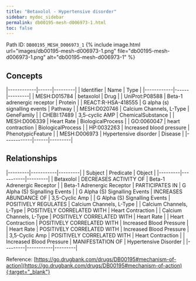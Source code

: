```yaml
---
title: "Betaxolol - Hypertensive disorder"
sidebar: mydoc_sidebar
permalink: db00195-mesh-d006973-1.html
toc: false 
---
```



Path ID: `DB00195_MESH_D006973_1`
{% include image.html url="images/db00195-mesh-d006973-1.png" file="db00195-mesh-d006973-1.png" alt="db00195-mesh-d006973-1" %}

## Concepts

|------------|------|---------|
| Identifier | Name | Type    |
|------------|------|---------|
| MESH:D015784 | betaxolol | Drug |
| UniProt:P08588 | Beta-1 adrenergic receptor | Protein |
| REACT:R-HSA-418555 | G alpha (s) signalling events | Pathway |
| MESH:D020746 | Calcium Channels, L-Type | GeneFamily |
| CHEBI:17489 | 3,5-cyclic AMP | ChemicalSubstance |
| MESH:D006339 | Heart Rate | BiologicalProcess |
| GO:0060047 | heart contraction | BiologicalProcess |
| HP:0032263 | Increased blood pressure | PhenotypicFeature |
| MESH:D006973 | Hypertensive disorder | Disease |
|------------|------|---------|

## Relationships

|---------|-----------|---------|
| Subject | Predicate | Object  |
|---------|-----------|---------|
| Betaxolol | DECREASES ACTIVITY OF | Beta-1 Adrenergic Receptor |
| Beta-1 Adrenergic Receptor | PARTICIPATES IN | G Alpha (S) Signalling Events |
| G Alpha (S) Signalling Events | INCREASES ABUNDANCE OF | 3,5-Cyclic Amp |
| G Alpha (S) Signalling Events | POSITIVELY REGULATES | Calcium Channels, L-Type |
| Calcium Channels, L-Type | POSITIVELY CORRELATED WITH | Heart Contraction |
| Calcium Channels, L-Type | POSITIVELY CORRELATED WITH | Heart Rate |
| Heart Contraction | POSITIVELY CORRELATED WITH | Increased Blood Pressure |
| Heart Rate | POSITIVELY CORRELATED WITH | Increased Blood Pressure |
| 3,5-Cyclic Amp | POSITIVELY CORRELATED WITH | Heart Contraction |
| Increased Blood Pressure | MANIFESTATION OF | Hypertensive Disorder |
|---------|-----------|---------|

Reference: [https://go.drugbank.com/drugs/DB00195#mechanism-of-action](https://go.drugbank.com/drugs/DB00195#mechanism-of-action){:target="_blank"}